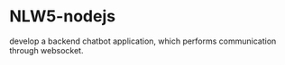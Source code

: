 # NLW5-nodejs

develop a backend chatbot application, which performs communication through websocket. 